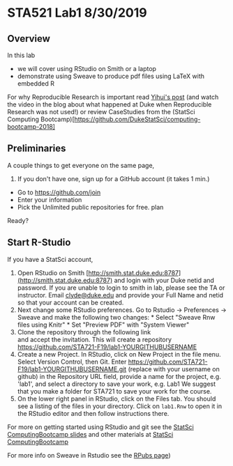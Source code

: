 # STA521 Lab1  8/30/2019

## Overview
 
In this lab 

* we will cover using RStudio on Smith or a laptop
* demonstrate using Sweave to produce pdf files using LaTeX with embedded R 


For why Reproducible Research is important read [Yihui's post](https://yihui.name/en/2012/06/enjoyable-reproducible-research/)  (and watch the video in the blog about what happened at Duke when Reproducible Research was not used!) or review CaseStudies from the 
(StatSci Computing Bootcamp)[https://github.com/DukeStatSci/computing-bootcamp-2018]

## Preliminaries

A couple things to get everyone on the same page,

1. If you don't have one, sign up for a GitHub account (it takes 1 min.)

  * Go to https://github.com/join
  * Enter your information
  * Pick the Unlimited public repositories for free. plan

Ready?


## Start R-Studio

If you have a StatSci account,   
   1) Open RStudio on Smith  [http://smith.stat.duke.edu:8787](http://smith.stat.duke.edu:8787) and login with your Duke netid and password.   If you are unable to login to smith in lab, please see the TA or instructor.  Email clyde@duke.edu and provide your Full Name and netid so that your account can be created.
   2) Next change some RStudio preferences. Go to Rstudio -> Preferences -> Sweave and make the following two changes:
    * Select "Sweave Rnw files using Knitr"
    * Set "Preview PDF" with "System Viewer"
   3) Clone the repository through the following link  
   and accept the invitation.  This will create a repository  https://github.com/STA721-F19/lab1-YOURGITHUBUSERNAME
   4) Create a new Project.  In RStudio, click on New Project in the file menu.  Select Version Control, then Git. Enter https://github.com/STA721-F19/lab1-YOURGITHUBUSERNAME.git (replace with your username on github) in the  Repository URL field, provide a name for the project, e.g. 'lab1', and select a directory to save your work, e.g. Lab1    We suggest that you make a folder for STA721 to save your work for the course.
  5) On the lower right panel in RStudio, click on the Files tab. You should see a listing of the files in your directory. Click on `lab1.Rnw` to open it in the RStudio editor and then follow instructions there.  
   
  


  For more on getting started using RStudio and git see the [StatSci ComputingBootcamp slides](https://github.com/DukeStatSci/ComputingBootcamp2018/blob/master/slides/computing_bootcamp_2018.Rmd) and other materials at  [StatSci ComputingBootcamp](https://github.com/DukeStatSci/ComputingBootcamp2018/)
  
For more info on Sweave in Rstudio see the [RPubs page](https://rpubs.com/YaRrr/SweaveIntro))
